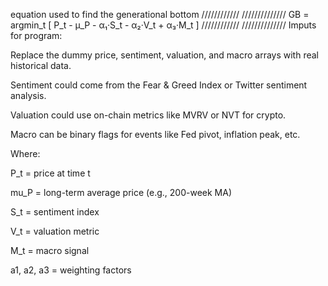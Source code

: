 equation used to find the generational bottom
////////////                            //////////////
GB = argmin_t [ P_t - μ_P - α₁·S_t - α₂·V_t + α₃·M_t ]
////////////                            //////////////
Imputs for program:

Replace the dummy price, sentiment, valuation, and macro arrays with real historical data.

Sentiment could come from the Fear & Greed Index or Twitter sentiment analysis.

Valuation could use on-chain metrics like MVRV or NVT for crypto.

Macro can be binary flags for events like Fed pivot, inflation peak, etc.

Where:

P_t = price at time t

mu_P = long-term average price (e.g., 200-week MA)

S_t = sentiment index

V_t = valuation metric

M_t = macro signal

a1, a2, a3 = weighting factors
